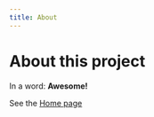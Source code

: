 ```yaml
---
title: About
---
```


# About this project

In a word: **Awesome!**

See the [Home page](/ghpagetest/README.md)
